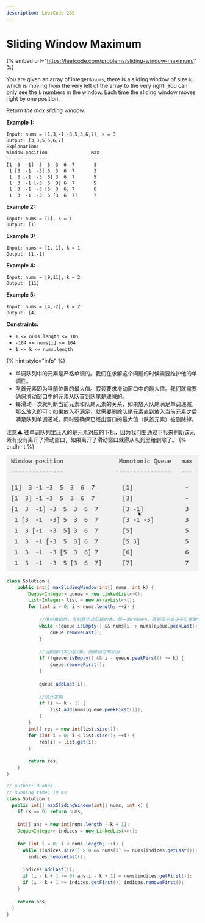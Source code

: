 ```yaml
---
description: LeetCode 239
---
```


# Sliding Window Maximum

{% embed url="https://leetcode.com/problems/sliding-window-maximum/" %}



You are given an array of integers `nums`, there is a sliding window of size `k` which is moving from the very left of the array to the very right. You can only see the `k` numbers in the window. Each time the sliding window moves right by one position.

Return _the max sliding window_.

**Example 1:**

```
Input: nums = [1,3,-1,-3,5,3,6,7], k = 3
Output: [3,3,5,5,6,7]
Explanation: 
Window position                Max
---------------               -----
[1  3  -1] -3  5  3  6  7       3
 1 [3  -1  -3] 5  3  6  7       3
 1  3 [-1  -3  5] 3  6  7       5
 1  3  -1 [-3  5  3] 6  7       5
 1  3  -1  -3 [5  3  6] 7       6
 1  3  -1  -3  5 [3  6  7]      7
```

**Example 2:**

```
Input: nums = [1], k = 1
Output: [1]
```

**Example 3:**

```
Input: nums = [1,-1], k = 1
Output: [1,-1]
```

**Example 4:**

```
Input: nums = [9,11], k = 2
Output: [11]
```

**Example 5:**

```
Input: nums = [4,-2], k = 2
Output: [4]
```

**Constraints:**

* `1 <= nums.length <= 105`
* `-104 <= nums[i] <= 104`
* `1 <= k <= nums.length`

{% hint style="info" %}
* 单调队列中的元素是严格单调的。我们在求解这个问题的时候需要维护他的单调性。
* 队首元素即为当前位置的最大值。假设要求滑动窗口中的最大值。我们就需要确保滑动窗口中的元素从队首到队尾是递减的。
* 每滑动一次就判断当前元素和队尾元素的关系，如果放入队尾满足单调递减，那么放入即可；如果放入不满足，就需要删除队尾元素直到放入当前元素之后满足队列单调递减。同时要确保已经出窗口的最大值（队首元素）被删除掉。

注意⚠️  往单调队列里压入的是元素对应的下标，因为我们要通过下标来判断该元素有没有离开了滑动窗口，如果离开了滑动窗口就得从队列里给删除了。
{% endhint %}

![](<../../.gitbook/assets/image (24).png>)

```java
class Solution {
    public int[] maxSlidingWindow(int[] nums, int k) {
        Deque<Integer> queue = new LinkedList<>();
        List<Integer> list = new ArrayList<>();
        for (int i = 0; i < nums.length; ++i) {
        
            //维护单调性，当前数字比队尾的大，就一直remove，直到等于或小于队尾数字
            while (!queue.isEmpty() && nums[i] > nums[queue.peekLast()]) {
                queue.removeLast();
            }
            
            //当前窗口大小超过k，删掉超过的部分
            if (!queue.isEmpty() && i - queue.peekFirst() >= k) {
                queue.removeFirst();
            }
            
            queue.addLast(i);
            
            //统计答案
            if (i >= k - 1) {
                list.add(nums[queue.peekFirst()]);
            }
        }
        int[] res = new int[list.size()];
        for (int i = 0; i < list.size(); ++i) {
            res[i] = list.get(i);
        }
        
        return res;
    }
}
```

```java
// Author: Huahua
// Running time: 19 ms
class Solution {
  public int[] maxSlidingWindow(int[] nums, int k) {
    if (k == 0) return nums;
    
    int[] ans = new int[nums.length - k + 1];
    Deque<Integer> indices = new LinkedList<>();
    
    for (int i = 0; i < nums.length; ++i) {
      while (indices.size() > 0 && nums[i] >= nums[indices.getLast()])
        indices.removeLast();
      
      indices.addLast(i);
      if (i - k + 1 >= 0) ans[i - k + 1] = nums[indices.getFirst()];
      if (i - k + 1 >= indices.getFirst()) indices.removeFirst();
    }
             
    return ans;
  }
}
```
